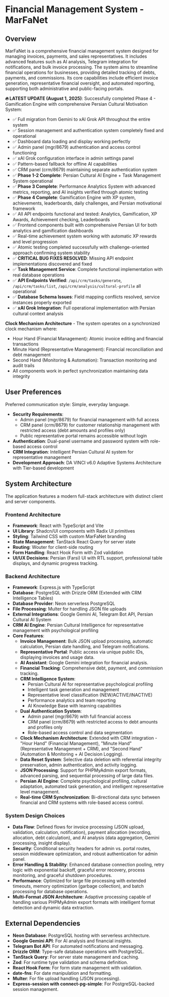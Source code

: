 # Financial Management System - MarFaNet

## Overview
MarFaNet is a comprehensive financial management system designed for managing invoices, payments, and sales representatives. It includes advanced features such as AI analysis, Telegram integration for notifications, and bulk invoice processing. The system aims to streamline financial operations for businesses, providing detailed tracking of debts, payments, and commissions. Its core capabilities include efficient invoice generation, representative financial oversight, and automated reporting, supporting both administrative and public-facing portals.

**🔥 LATEST UPDATE (August 1, 2025)**: Successfully completed Phase 4 - Gamification Engine with comprehensive Persian Cultural Motivation System:
- ✅ Full migration from Gemini to xAI Grok API throughout the entire system
- ✅ Session management and authentication system completely fixed and operational
- ✅ Dashboard data loading and display working perfectly
- ✅ Admin panel (mgr/8679) authentication and access control functioning
- ✅ xAI Grok configuration interface in admin settings panel
- ✅ Pattern-based fallback for offline AI capabilities
- ✅ CRM panel (crm/8679) maintaining separate authentication system
- ✅ **Phase 1-2 Complete**: Persian Cultural AI Engine + Task Management System operational
- ✅ **Phase 3 Complete**: Performance Analytics System with advanced metrics, reporting, and AI insights verified through atomic testing
- ✅ **Phase 4 Complete**: Gamification Engine with XP system, achievements, leaderboards, daily challenges, and Persian motivational framework
- ✅ All API endpoints functional and tested: Analytics, Gamification, XP Awards, Achievement checking, Leaderboards
- ✅ Frontend components built with comprehensive Persian UI for both analytics and gamification dashboards
- ✅ Real-time achievement system working with automatic XP rewards and level progression
- ✅ Atomic testing completed successfully with challenge-oriented approach confirming system stability
- ✅ **CRITICAL BUG FIXES RESOLVED**: Missing API endpoint implementations discovered and fixed
- ✅ **Task Management Service**: Complete functional implementation with real database operations
- ✅ **API Endpoints Verified**: `/api/crm/tasks/generate`, `/api/crm/tasks/list`, `/api/crm/analysis/cultural-profile` all operational
- ✅ **Database Schema Issues**: Field mapping conflicts resolved, service instances properly exported
- ✅ **xAI Grok Integration**: Full operational implementation with Persian cultural context analysis

**Clock Mechanism Architecture** - The system operates on a synchronized clock mechanism where:
- Hour Hand (Financial Management): Atomic invoice editing and financial transactions
- Minute Hand (Representative Management): Financial reconciliation and debt management  
- Second Hand (Monitoring & Automation): Transaction monitoring and audit trails
- All components work in perfect synchronization maintaining data integrity

## User Preferences
Preferred communication style: Simple, everyday language.
- **Security Requirements**: 
  - Admin panel (mgr/8679) for financial management with full access
  - CRM panel (crm/8679) for customer relationship management with restricted access (debt amounts and profiles only)
  - Public representative portal remains accessible without login
- **Authentication**: Dual-panel username and password system with role-based access control
- **CRM Integration**: Intelligent Persian Cultural AI system for representative management
- **Development Approach**: DA VINCI v6.0 Adaptive Systems Architecture with Tier-based development

## System Architecture
The application features a modern full-stack architecture with distinct client and server components.

### Frontend Architecture
- **Framework**: React with TypeScript and Vite
- **UI Library**: Shadcn/UI components with Radix UI primitives
- **Styling**: Tailwind CSS with custom MarFaNet branding
- **State Management**: TanStack React Query for server state
- **Routing**: Wouter for client-side routing
- **Form Handling**: React Hook Form with Zod validation
- **UI/UX Decisions**: Persian (Farsi) UI with RTL support, professional table displays, and dynamic progress tracking.

### Backend Architecture
- **Framework**: Express.js with TypeScript
- **Database**: PostgreSQL with Drizzle ORM (Extended with CRM Intelligence Tables)
- **Database Provider**: Neon serverless PostgreSQL
- **File Processing**: Multer for handling JSON file uploads
- **External Integrations**: Google Gemini AI, Telegram Bot API, Persian Cultural AI System
- **CRM AI Engine**: Persian Cultural Intelligence for representative management with psychological profiling
- **Core Features**:
    - **Invoice Management**: Bulk JSON upload processing, automatic calculation, Persian date handling, and Telegram notifications.
    - **Representative Portal**: Public access via unique public IDs, displaying invoices and usage data.
    - **AI Assistant**: Google Gemini integration for financial analysis.
    - **Financial Tracking**: Comprehensive debt, payment, and commission tracking.
    - **CRM Intelligence System**: 
      - Persian Cultural AI for representative psychological profiling
      - Intelligent task generation and management
      - Representative level classification (NEW/ACTIVE/INACTIVE)
      - Performance analytics and team reporting
      - AI Knowledge Base with learning capabilities
    - **Dual Authentication System**: 
      - Admin panel (mgr/8679) with full financial access
      - CRM panel (crm/8679) with restricted access to debt amounts and profiles only
      - Role-based access control and data segmentation
    - **Clock Mechanism Architecture**: Extended with CRM integration - "Hour Hand" (Financial Management), "Minute Hand" (Representative Management + CRM), and "Second Hand" (Automation & Monitoring + AI Decision Logging).
    - **Data Reset System**: Selective data deletion with referential integrity preservation, admin authentication, and activity logging.
    - **JSON Processing**: Support for PHPMyAdmin export formats, advanced parsing, and sequential processing of large data files.
    - **Persian AI Engine**: Complete psychological profiling, cultural adaptation, automated task generation, and intelligent representative level management.
    - **Real-time CRM Synchronization**: Bi-directional data sync between financial and CRM systems with role-based access control.

### System Design Choices
- **Data Flow**: Defined flows for invoice processing (JSON upload, validation, calculation, notification), payment allocation (recording, allocation, debt calculation), and AI analysis (data aggregation, Gemini processing, insight display).
- **Security**: Conditional security headers for admin vs. portal routes, session middleware optimization, and robust authentication for admin panel.
- **Error Handling & Stability**: Enhanced database connection pooling, retry logic with exponential backoff, graceful error recovery, process monitoring, and graceful shutdown procedures.
- **Performance**: Optimized for large file processing with extended timeouts, memory optimization (garbage collection), and batch processing for database operations.
- **Multi-Format JSON Architecture**: Adaptive processing capable of handling various PHPMyAdmin export formats with intelligent format detection and dynamic data extraction.

## External Dependencies

- **Neon Database**: PostgreSQL hosting with serverless architecture.
- **Google Gemini API**: For AI analysis and financial insights.
- **Telegram Bot API**: For automated notifications and messaging.
- **Drizzle ORM**: Type-safe database operations with PostgreSQL.
- **TanStack Query**: For server state management and caching.
- **Zod**: For runtime type validation and schema definition.
- **React Hook Form**: For form state management with validation.
- **date-fns**: For date manipulation and formatting.
- **Multer**: For file upload handling (JSON processing).
- **Express-session with connect-pg-simple**: For PostgreSQL-backed session management.